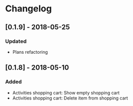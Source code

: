 # Changelog

## [0.1.9] - 2018-05-25
### Updated
- Plans refactoring

## [0.1.8] - 2018-05-10
### Added
- Activities shopping cart: Show empty shopping cart
- Activities shopping cart: Delete item from shopping cart